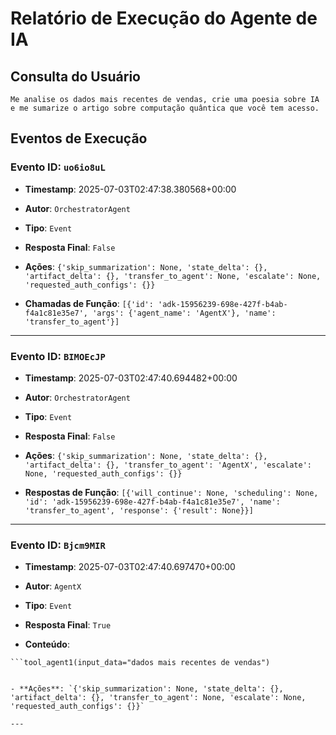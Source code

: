 # Relatório de Execução do Agente de IA

## Consulta do Usuário

```
Me analise os dados mais recentes de vendas, crie uma poesia sobre IA e me sumarize o artigo sobre computação quântica que você tem acesso.
```

## Eventos de Execução

### Evento ID: `uo6io8uL`

- **Timestamp**: 2025-07-03T02:47:38.380568+00:00

- **Autor**: `OrchestratorAgent`

- **Tipo**: `Event`

- **Resposta Final**: `False`

- **Ações**: `{'skip_summarization': None, 'state_delta': {}, 'artifact_delta': {}, 'transfer_to_agent': None, 'escalate': None, 'requested_auth_configs': {}}`

- **Chamadas de Função**: `[{'id': 'adk-15956239-698e-427f-b4ab-f4a1c81e35e7', 'args': {'agent_name': 'AgentX'}, 'name': 'transfer_to_agent'}]`

---

### Evento ID: `BIMOEcJP`

- **Timestamp**: 2025-07-03T02:47:40.694482+00:00

- **Autor**: `OrchestratorAgent`

- **Tipo**: `Event`

- **Resposta Final**: `False`

- **Ações**: `{'skip_summarization': None, 'state_delta': {}, 'artifact_delta': {}, 'transfer_to_agent': 'AgentX', 'escalate': None, 'requested_auth_configs': {}}`

- **Respostas de Função**: `[{'will_continue': None, 'scheduling': None, 'id': 'adk-15956239-698e-427f-b4ab-f4a1c81e35e7', 'name': 'transfer_to_agent', 'response': {'result': None}}]`

---

### Evento ID: `Bjcm9MIR`

- **Timestamp**: 2025-07-03T02:47:40.697470+00:00

- **Autor**: `AgentX`

- **Tipo**: `Event`

- **Resposta Final**: `True`

- **Conteúdo**:

```
```tool_agent1(input_data="dados mais recentes de vendas")
```
```

- **Ações**: `{'skip_summarization': None, 'state_delta': {}, 'artifact_delta': {}, 'transfer_to_agent': None, 'escalate': None, 'requested_auth_configs': {}}`

---
